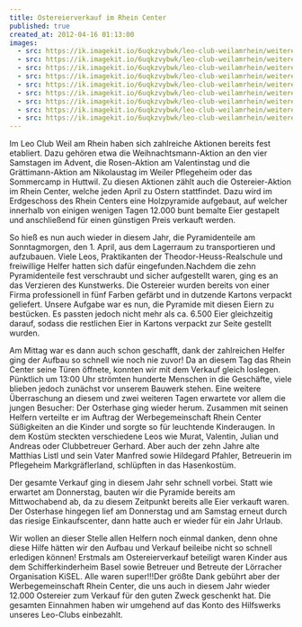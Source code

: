 ```yaml
---
title: Ostereierverkauf im Rhein Center
published: true
created_at: 2012-04-16 01:13:00
images:
  - src: https://ik.imagekit.io/6uqkzvybwk/leo-club-weilamrhein/weitere/23-04.jpg
  - src: https://ik.imagekit.io/6uqkzvybwk/leo-club-weilamrhein/weitere/23-02.jpg
  - src: https://ik.imagekit.io/6uqkzvybwk/leo-club-weilamrhein/weitere/23-01.jpg
  - src: https://ik.imagekit.io/6uqkzvybwk/leo-club-weilamrhein/weitere/23-03.jpg
  - src: https://ik.imagekit.io/6uqkzvybwk/leo-club-weilamrhein/weitere/23-05.jpg
  - src: https://ik.imagekit.io/6uqkzvybwk/leo-club-weilamrhein/weitere/23-06.jpg
  - src: https://ik.imagekit.io/6uqkzvybwk/leo-club-weilamrhein/weitere/23-07.jpg
  - src: https://ik.imagekit.io/6uqkzvybwk/leo-club-weilamrhein/weitere/23-08.jpg
  - src: https://ik.imagekit.io/6uqkzvybwk/leo-club-weilamrhein/weitere/23-09.jpg
---
```


Im Leo Club Weil am Rhein haben sich zahlreiche Aktionen bereits fest etabliert. Dazu gehören etwa die Weihnachtsmann-Aktion an den vier Samstagen im Advent, die Rosen-Aktion am Valentinstag und die Grättimann-Aktion am Nikolaustag im Weiler Pflegeheim oder das Sommercamp in Huttwil. Zu diesen Aktionen zählt auch die Ostereier-Aktion im Rhein Center, welche jeden April zu Ostern stattfindet. Dazu wird im Erdgeschoss des Rhein Centers eine Holzpyramide aufgebaut, auf welcher innerhalb von einigen wenigen Tagen 12.000 bunt bemalte Eier gestapelt und anschließend für einen günstigen Preis verkauft werden.

So hieß es nun auch wieder in diesem Jahr, die Pyramidenteile am Sonntagmorgen, den 1. April, aus dem Lagerraum zu transportieren und aufzubauen. Viele Leos, Praktikanten der Theodor-Heuss-Realschule und freiwillige Helfer hatten sich dafür eingefunden.Nachdem die zehn Pyramidenteile fest verschraubt und sicher aufgestellt waren, ging es an das Verzieren des Kunstwerks. Die Ostereier wurden bereits von einer Firma professionell in fünf Farben gefärbt und in dutzende Kartons verpackt geliefert. Unsere Aufgabe war es nun, die Pyramide mit diesen Eiern zu bestücken. Es passten jedoch nicht mehr als ca. 6.500 Eier gleichzeitig darauf, sodass die restlichen Eier in Kartons verpackt zur Seite gestellt wurden.

Am Mittag war es dann auch schon geschafft, dank der zahlreichen Helfer ging der Aufbau so schnell wie noch nie zuvor! Da an diesem Tag das Rhein Center seine Türen öffnete, konnten wir mit dem Verkauf gleich loslegen. Pünktlich um 13:00 Uhr strömten hunderte Menschen in die Geschäfte, viele blieben jedoch zunächst vor unserem Bauwerk stehen.
Eine weitere Überraschung an diesem und zwei weiteren Tagen erwartete vor allem die jungen Besucher: Der Osterhase ging wieder herum. Zusammen mit seinen Helfern verteilte er im Auftrag der Werbegemeinschaft Rhein Center Süßigkeiten an die Kinder und sorgte so für leuchtende Kinderaugen. In dem Kostüm steckten verschiedene Leos wie Murat, Valentin, Julian und Andreas oder Clubbetreuer Gerhard. Aber auch der zehn Jahre alte Matthias Listl und sein Vater Manfred sowie Hildegard Pfahler, Betreuerin im Pflegeheim Markgräflerland, schlüpften in das Hasenkostüm.

Der gesamte Verkauf ging in diesem Jahr sehr schnell vorbei. Statt wie erwartet am Donnerstag, bauten wir die Pyramide bereits am Mittwochabend ab, da zu diesem Zeitpunkt bereits alle Eier verkauft waren. Der Osterhase hingegen lief am Donnerstag und am Samstag erneut durch das riesige Einkaufscenter, dann hatte auch er wieder für ein Jahr Urlaub.

Wir wollen an dieser Stelle allen Helfern noch einmal danken, denn ohne diese Hilfe hätten wir den Aufbau und Verkauf beileibe nicht so schnell erledigen können! Erstmals am Ostereierverkauf beteiligt waren Kinder aus dem Schifferkinderheim Basel sowie Betreuer und Betreute der Lörracher Organisation KiSEL. Alle waren super!!!Der größte Dank gebührt aber der Werbegemeinschaft Rhein Center, die uns auch in diesem Jahr wieder 12.000 Ostereier zum Verkauf für den guten Zweck geschenkt hat. Die gesamten Einnahmen haben wir umgehend auf das Konto des Hilfswerks unseres Leo-Clubs einbezahlt.
